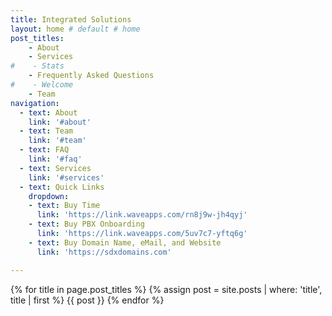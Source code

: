 ```yaml
---
title: Integrated Solutions
layout: home # default # home
post_titles:
    - About
    - Services
#    - Stats
    - Frequently Asked Questions
#    - Welcome
    - Team
navigation:
  - text: About
    link: '#about'
  - text: Team
    link: '#team'
  - text: FAQ
    link: '#faq'
  - text: Services
    link: '#services'
  - text: Quick Links
    dropdown:
    - text: Buy Time
      link: 'https://link.waveapps.com/rn8j9w-jh4qyj'
    - text: Buy PBX Onboarding
      link: 'https://link.waveapps.com/5uv7c7-yftq6g'
    - text: Buy Domain Name, eMail, and Website
      link: 'https://sdxdomains.com'

---
```

{% for title in page.post_titles %}
  {% assign post = site.posts | where: 'title', title | first %}
  {{ post }}
{% endfor %}